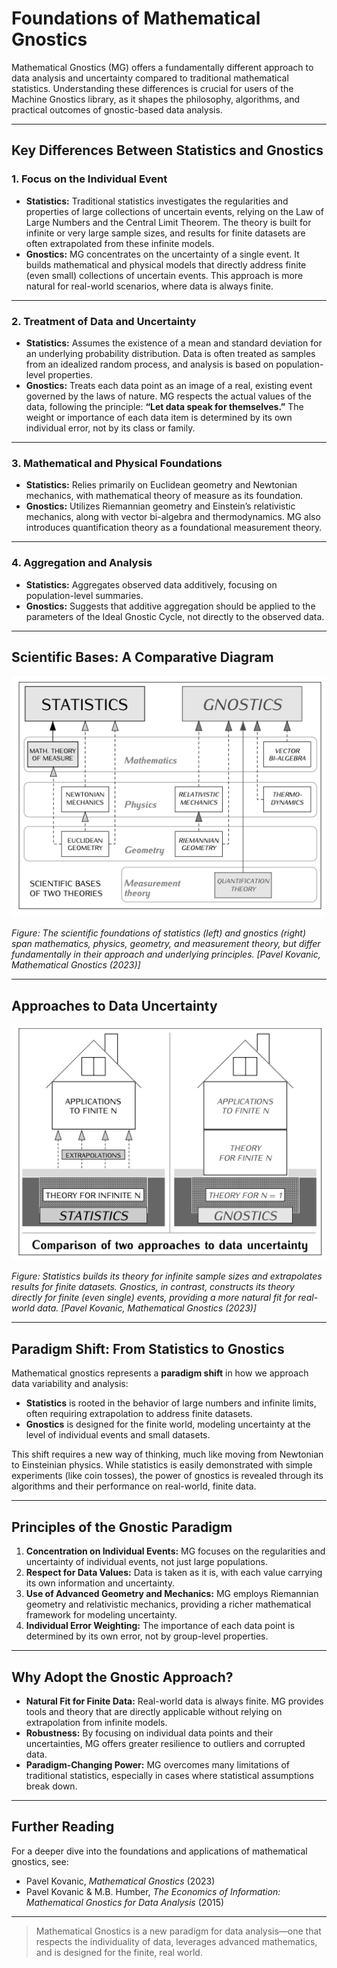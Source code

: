# Foundations of Mathematical Gnostics

Mathematical Gnostics (MG) offers a fundamentally different approach to data analysis and uncertainty compared to traditional mathematical statistics. Understanding these differences is crucial for users of the Machine Gnostics library, as it shapes the philosophy, algorithms, and practical outcomes of gnostic-based data analysis.

---

## Key Differences Between Statistics and Gnostics

### 1. Focus on the Individual Event

- **Statistics:** Traditional statistics investigates the regularities and properties of large collections of uncertain events, relying on the Law of Large Numbers and the Central Limit Theorem. The theory is built for infinite or very large sample sizes, and results for finite datasets are often extrapolated from these infinite models.
- **Gnostics:**
  MG concentrates on the uncertainty of a single event. It builds mathematical and physical models that directly address finite (even small) collections of uncertain events. This approach is more natural for real-world scenarios, where data is always finite.

---

### 2. Treatment of Data and Uncertainty

- **Statistics:** Assumes the existence of a mean and standard deviation for an underlying probability distribution. Data is often treated as samples from an idealized random process, and analysis is based on population-level properties.
- **Gnostics:**
  Treats each data point as an image of a real, existing event governed by the laws of nature. MG respects the actual values of the data, following the principle: **“Let data speak for themselves.”** The weight or importance of each data item is determined by its own individual error, not by its class or family.

---

### 3. Mathematical and Physical Foundations

- **Statistics:** Relies primarily on Euclidean geometry and Newtonian mechanics, with mathematical theory of measure as its foundation.
- **Gnostics:**
  Utilizes Riemannian geometry and Einstein’s relativistic mechanics, along with vector bi-algebra and thermodynamics. MG also introduces quantification theory as a foundational measurement theory.

---

### 4. Aggregation and Analysis

- **Statistics:** Aggregates observed data additively, focusing on population-level summaries.
- **Gnostics:**
  Suggests that additive aggregation should be applied to the parameters of the Ideal Gnostic Cycle, not directly to the observed data.

---

## Scientific Bases: A Comparative Diagram

![Scientific Bases of Two Theories](../images/img2.png)

*Figure: The scientific foundations of statistics (left) and gnostics (right) span mathematics, physics, geometry, and measurement theory, but differ fundamentally in their approach and underlying principles. [Pavel Kovanic, *Mathematical Gnostics* (2023)]*

---

## Approaches to Data Uncertainty

![Comparison of Two Approaches to Data Uncertainty](../images/img1.png)

*Figure: Statistics builds its theory for infinite sample sizes and extrapolates results for finite datasets. Gnostics, in contrast, constructs its theory directly for finite (even single) events, providing a more natural fit for real-world data. [Pavel Kovanic, *Mathematical Gnostics* (2023)]*

---

## Paradigm Shift: From Statistics to Gnostics

Mathematical gnostics represents a **paradigm shift** in how we approach data variability and analysis:

- **Statistics** is rooted in the behavior of large numbers and infinite limits, often requiring extrapolation to address finite datasets.
- **Gnostics** is designed for the finite world, modeling uncertainty at the level of individual events and small datasets.

This shift requires a new way of thinking, much like moving from Newtonian to Einsteinian physics. While statistics is easily demonstrated with simple experiments (like coin tosses), the power of gnostics is revealed through its algorithms and their performance on real-world, finite data.

---

## Principles of the Gnostic Paradigm

1. **Concentration on Individual Events:** MG focuses on the regularities and uncertainty of individual events, not just large populations.
2. **Respect for Data Values:** Data is taken as it is, with each value carrying its own information and uncertainty.
3. **Use of Advanced Geometry and Mechanics:** MG employs Riemannian geometry and relativistic mechanics, providing a richer mathematical framework for modeling uncertainty.
4. **Individual Error Weighting:**
   The importance of each data point is determined by its own error, not by group-level properties.

---

## Why Adopt the Gnostic Approach?

- **Natural Fit for Finite Data:** Real-world data is always finite. MG provides tools and theory that are directly applicable without relying on extrapolation from infinite models.
- **Robustness:** By focusing on individual data points and their uncertainties, MG offers greater resilience to outliers and corrupted data.
- **Paradigm-Changing Power:**
  MG overcomes many limitations of traditional statistics, especially in cases where statistical assumptions break down.

---

## Further Reading

For a deeper dive into the foundations and applications of mathematical gnostics, see:

- Pavel Kovanic, *Mathematical Gnostics* (2023)
- Pavel Kovanic & M.B. Humber, *The Economics of Information: Mathematical Gnostics for Data Analysis* (2015)

---

> Mathematical Gnostics is a new paradigm for data analysis—one that respects the individuality of data, leverages advanced mathematics, and is designed for the finite, real world.
